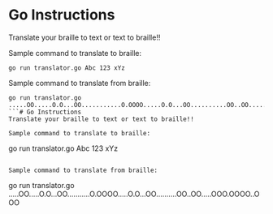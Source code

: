 # Go Instructions
Translate your braille to text or text to braille!!

Sample command to translate to braille:
```
go run translator.go Abc 123 xYz
```

Sample command to translate from braille:
```
go run translator.go .....OO.....O.O...OO...........O.OOOO.....O.O...OO..........OO..OO.....OOO.OOOO..OOO
```# Go Instructions
Translate your braille to text or text to braille!!

Sample command to translate to braille:
```
go run translator.go Abc 123 xYz
```

Sample command to translate from braille:
```
go run translator.go .....OO.....O.O...OO...........O.OOOO.....O.O...OO..........OO..OO.....OOO.OOOO..OOO
```
